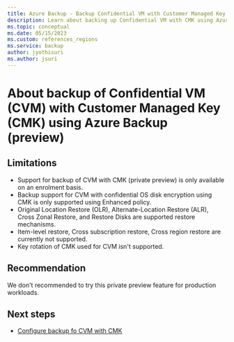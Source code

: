 ```yaml
---
title: Azure Backup - Backup Confidential VM with Customer Managed Key using Azure Backup CMK overview (preview) 
description: Learn about backing up Confidential VM with CMK using Azure Backup.
ms.topic: conceptual
ms.date: 05/15/2023
ms.custom: references_regions
ms.service: backup
author: jyothisuri
ms.author: jsuri
---
```


# About backup of Confidential VM (CVM) with Customer Managed Key (CMK) using Azure Backup (preview)






## Limitations

- Support for backup of CVM with CMK (private preview) is only available on an enrolment basis.
- Backup support for CVM with confidential OS disk encryption using CMK is only supported using Enhanced policy.
- Original Location Restore (OLR), Alternate-Location Restore (ALR), Cross Zonal Restore, and Restore Disks are supported restore mechanisms.
- Item-level restore, Cross subscription restore, Cross region restore are currently not supported.
- Key rotation of CMK used for CVM isn't supported.

## Recommendation

We don't recommended to try this private preview feature for production workloads.

## Next steps

- [Configure backup fo CVM with CMK](backup-confidential-vm-with-customer-managed-key-configure.md)
